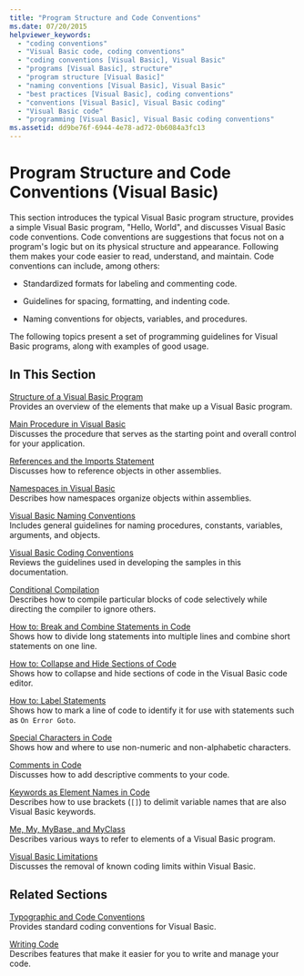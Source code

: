 ```yaml
---
title: "Program Structure and Code Conventions"
ms.date: 07/20/2015
helpviewer_keywords: 
  - "coding conventions"
  - "Visual Basic code, coding conventions"
  - "coding conventions [Visual Basic], Visual Basic"
  - "programs [Visual Basic], structure"
  - "program structure [Visual Basic]"
  - "naming conventions [Visual Basic], Visual Basic"
  - "best practices [Visual Basic], coding conventions"
  - "conventions [Visual Basic], Visual Basic coding"
  - "Visual Basic code"
  - "programming [Visual Basic], Visual Basic coding conventions"
ms.assetid: dd9be76f-6944-4e78-ad72-0b6084a3fc13
---
```

# Program Structure and Code Conventions (Visual Basic)
This section introduces the typical Visual Basic program structure, provides a simple Visual Basic program, "Hello, World", and discusses Visual Basic code conventions. Code conventions are suggestions that focus not on a program's logic but on its physical structure and appearance. Following them makes your code easier to read, understand, and maintain. Code conventions can include, among others:  
  
- Standardized formats for labeling and commenting code.  
  
- Guidelines for spacing, formatting, and indenting code.  
  
- Naming conventions for objects, variables, and procedures.  
  
 The following topics present a set of programming guidelines for Visual Basic programs, along with examples of good usage.  
  
## In This Section  
 [Structure of a Visual Basic Program](structure-of-a-visual-basic-program.md)  
 Provides an overview of the elements that make up a Visual Basic program.  
  
 [Main Procedure in Visual Basic](main-procedure.md)  
 Discusses the procedure that serves as the starting point and overall control for your application.  
  
 [References and the Imports Statement](references-and-the-imports-statement.md)  
 Discusses how to reference objects in other assemblies.  
  
 [Namespaces in Visual Basic](namespaces.md)  
 Describes how namespaces organize objects within assemblies.  
  
 [Visual Basic Naming Conventions](naming-conventions.md)  
 Includes general guidelines for naming procedures, constants, variables, arguments, and objects.  
  
 [Visual Basic Coding Conventions](coding-conventions.md)  
 Reviews the guidelines used in developing the samples in this documentation.  
  
 [Conditional Compilation](conditional-compilation.md)  
 Describes how to compile particular blocks of code selectively while directing the compiler to ignore others.  
  
 [How to: Break and Combine Statements in Code](how-to-break-and-combine-statements-in-code.md)  
 Shows how to divide long statements into multiple lines and combine short statements on one line.  
  
 [How to: Collapse and Hide Sections of Code](how-to-collapse-and-hide-sections-of-code.md)  
 Shows how to collapse and hide sections of code in the Visual Basic code editor.  
  
 [How to: Label Statements](how-to-label-statements.md)  
 Shows how to mark a line of code to identify it for use with statements such as `On Error Goto`.  
  
 [Special Characters in Code](special-characters-in-code.md)  
 Shows how and where to use non-numeric and non-alphabetic characters.  
  
 [Comments in Code](comments-in-code.md)  
 Discusses how to add descriptive comments to your code.  
  
 [Keywords as Element Names in Code](keywords-as-element-names-in-code.md)  
 Describes how to use brackets (`[]`) to delimit variable names that are also Visual Basic keywords.  
  
 [Me, My, MyBase, and MyClass](me-my-mybase-and-myclass.md)  
 Describes various ways to refer to elements of a Visual Basic program.  
  
 [Visual Basic Limitations](limitations.md)  
 Discusses the removal of known coding limits within Visual Basic.  
  
## Related Sections  
 [Typographic and Code Conventions](../../language-reference/typographic-and-code-conventions.md)  
 Provides standard coding conventions for Visual Basic.  
  
 [Writing Code](/visualstudio/ide/writing-code-in-the-code-and-text-editor)  
 Describes features that make it easier for you to write and manage your code.
